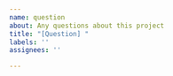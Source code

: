 ```yaml
---
name: question
about: Any questions about this project
title: "[Question] "
labels: ''
assignees: ''

---
```


<!--Most importantly, please clarify in one sentence the fundamental problem you are trying to solve-->

<!--Questions about running errors. Please provide the full error message, the code commit number used, and the command you executed when the error was triggered to run. (install | test | demo | ...) -->

<!--Questions about instructions for use. Please make sure that you have followed the instructions in the README, and provide the relevant environmental information if you throw a project that cannot be started.-->

<!--If you change the source code you can add a description.-->
